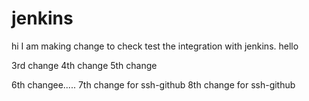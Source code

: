 # jenkins 
hi
I am making change to check test the integration with jenkins.
hello 

3rd change
4th change
5th change 

6th changee.....
7th change for ssh-github
8th change for ssh-github
